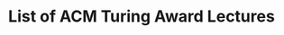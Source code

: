 --- 
title: List of ACM Turing Award Lectures
url: https://dblp.uni-trier.de/db/journals/cacm/turing.html
categories: [list, computerscience]
duration: long
---